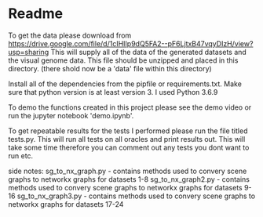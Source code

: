 # Readme


To get the data please download from https://drive.google.com/file/d/1cIHIIp9dQ5FA2--pF6LjtxB47vqyDIzH/view?usp=sharing
This will supply all of the data of the generated datasets and the visual genome data.
This file should be unzipped and placed in this directory. (there shold now be a 'data' file within this directory)

Install all of the dependencies from the pipfile or requirements.txt. 
Make sure that python version is at least version 3. I used Python 3.6.9

To demo the functions created in this project please see the demo video or run the jupyter notebook 'demo.ipynb'.


To get repeatable results for the tests I performed please run the file titled tests.py. This will run all tests on all oracles and print results out. 
This will take some time therefore you can comment out any tests you dont want to run etc.


side notes:
	sg_to_nx_graph.py - contains methods used to convery scene graphs to networkx graphs for datasets 1-8
	sg_to_nx_graph2.py - contains methods used to convery scene graphs to networkx graphs for datasets 9-16
	sg_to_nx_graph3.py - contains methods used to convery scene graphs to networkx graphs for datasets 17-24
